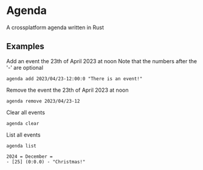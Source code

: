 # Agenda
A crossplatform agenda written in Rust

## Examples
Add an event the 23th of April 2023 at noon
Note that the numbers after the '-' are optional
```
agenda add 2023/04/23-12:00:0 "There is an event!"
```

Remove the event the 23th of April 2023 at noon
```
agenda remove 2023/04/23-12
```

Clear all events
```
agenda clear
```

List all events
```
agenda list

2024 = December =
- [25] (0:0.0) - "Christmas!"
```
